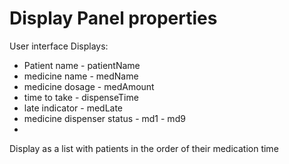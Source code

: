 # Display Panel properties

User interface Displays:

* Patient name - patientName
* medicine name - medName
* medicine dosage - medAmount
* time to take - dispenseTime
* late indicator - medLate
* medicine dispenser status - md1 - md9
* 

Display as a list with patients in the order of their medication time